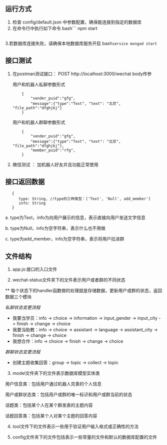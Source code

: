 
## 运行方式
1. 检查 config/default.json 中参数配置，确保能连接到指定的数据库
2. 在命令行中执行如下命令
   bash```
   npm start
   ```
3.若数据库连接失败，请确保本地数据库服务开启
    bash```
        service mongod start
    ```

## 接口测试
1. 在postman测试接口： POST http://localhost:3000/wechat
    body传参

    用户和机器人私聊参数形式

    ```
        {
	        "sender_puid":"gfg",
	        "message":{"type":"Text", "text": "北京", "file_path":"dfghjkj"}
        }
    ```
    用户和机器人群聊参数形式
    ```
        {
    	    "sender_puid":"gfg",
    	    "message":{"type":"Text", "text": "北京", "file_path":"dfghjkj"},
            "member_puid":"rfg",
        }
    ```
2. 微信测试 ： 加机器人好友并且功能正常使用

## 接口返回数据

       {
          type: String, //type的三种类型：['Text', 'Null', add_member']
          info: String
       }

a. type为Text，info为向用户展示的信息，表示直接向用户发送文字信息

b. type为Null，info为空字符串，表示什么也不用做

c. type为add_member，info为空字符串，表示将用户拉进群

## 文件结构

1. app.js:接口的入口文件

2. wechat-status文件夹下的文件表示用户或者群的不同状态

** 每个状态下的handler函数做的处理就是存储数据，更新用户或群的状态，返回数据三个模块

*私聊状态变更流程*
* 我要当学员：info -> choice -> information -> input_gender -> input_city -> finish -> change -> choice
* 我要当助教：info -> choice -> assistant -> language -> assistant_city -> finish -> change -> choice
* 我想合作：info -> choice -> finish -> change -> choice

*群聊状态变更流程*
* 创建主题收集回答：group -> topic -> collect -> topic

3. model文件夹下的文件表示数据库模型实体类

用户信息类：包括用户通过机器人完善的个人信息

用户或群状态类：包括用户或群的唯一标识和用户或群当前的状态

话题类：包括某个人在某个群发表的主题内容

话题回答类：包括某个人对某个主题的回答内容


4. tool文件下的文件表示一些用于验证用户输入格式或正确性的方法

5. config文件夹下的文件包括表示一些常量的文件和默认的数据库配置的文件

